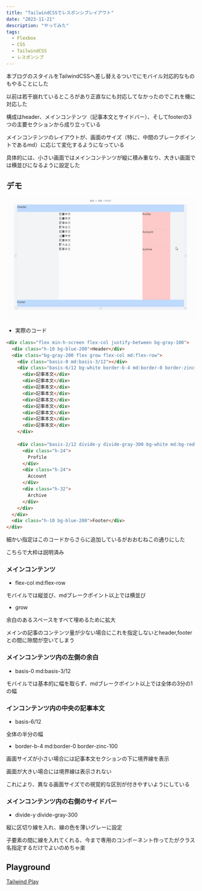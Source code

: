 ```yaml
---
title: "TailwindCSSでレスポンシブレイアウト"
date: "2023-11-21"
description: "やってみた"
tags:
  - Flexbox
  - CSS
  - TailwindCSS
  - レスポンシブ
---
```


本ブログのスタイルをTailwindCSSへ差し替えるついでにモバイル対応的なものもやることにした

以前は若干崩れているところがあり正直なにも対応してなかったのでこれを機に対応した

構成はheader、メインコンテンツ（記事本文とサイドバー）、そしてfooterの3つの主要セクションから成り立っている

メインコンテンツのレイアウトが、画面のサイズ（特に、中間のブレークポイントであるmd）に応じて変化するようになっている

具体的には、小さい画面ではメインコンテンツが縦に積み重なり、大きい画面では横並びになるように設定した

## デモ

![alt](tailwind_responsive_layout01.gif)

- 実際のコード

```html
<div class="flex min-h-screen flex-col justify-between bg-gray-100">
  <div class="h-10 bg-blue-200">Header</div>
  <div class="bg-gray-200 flex grow flex-col md:flex-row">
    <div class="basis-0 md:basis-3/12"></div>
    <div class="basis-6/12 bg-white border-b-4 md:border-0 border-zinc-100">
      <div>記事本文</div>
      <div>記事本文</div>
      <div>記事本文</div>
      <div>記事本文</div>
      <div>記事本文</div>
      <div>記事本文</div>
      <div>記事本文</div>
      <div>記事本文</div>
      <div>記事本文</div>
    </div>

    <div class="basis-2/12 divide-y divide-gray-300 bg-white md:bg-red-200">
      <div class="h-24">
        Profile
      </div>
      <div class="h-24">
        Account
      </div>
      <div class="h-32">
        Archive
      </div>
    </div>
  </div>
  <div class="h-10 bg-blue-200">Footer</div>
</div>
```

細かい指定はこのコードからさらに追加しているがおおむねこの通りにした

こちらで大枠は説明済み

### メインコンテンツ

- flex-col md:flex-row

モバイルでは縦並び、mdブレークポイント以上では横並び

- grow

余白のあるスペースをすべて埋めるために拡大

メインの記事のコンテンツ量が少ない場合にこれを指定しないとheader,footerとの間に隙間が空いてしまう

### メインコンテンツ内の左側の余白

- basis-0 md:basis-3/12

モバイルでは基本的に幅を取らず、mdブレークポイント以上では全体の3分の1の幅

### インコンテンツ内の中央の記事本文

- basis-6/12

全体の半分の幅

- border-b-4 md:border-0 border-zinc-100

画面サイズが小さい場合には記事本文セクションの下に境界線を表示

画面が大きい場合には境界線は表示されない

これにより、異なる画面サイズでの視覚的な区別が付きやすいようにしている

### メインコンテンツ内の右側のサイドバー

- divide-y divide-gray-300

縦に区切り線を入れ、線の色を薄いグレーに設定

子要素の間に線を入れてくれる、今まで専用のコンポーネント作ってたがクラス名指定するだけでよいのめちゃ楽

## Playground

[Tailwind Play](https://play.tailwindcss.com/FJeX8sOhMD?size=1338x625)
